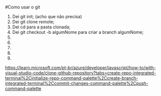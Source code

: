 #Como usar o git

1. Dei git init; (acho que não precisa)
2. Dei git clone remote;
3. Dei cd para a pasta clonada;
4. Dei git checkout -b algumNome para criar a branch algumNome;
5. 
6. 
7. 
8. 
9. 

https://learn.microsoft.com/pt-br/azure/developer/javascript/how-to/with-visual-studio-code/clone-github-repository?tabs=create-repo-integrated-terminal%2Cinitialize-repo-command-palette%2Ccreate-branch-integrated-terminal%2Ccommit-changes-command-palette%2Cpush-command-palette